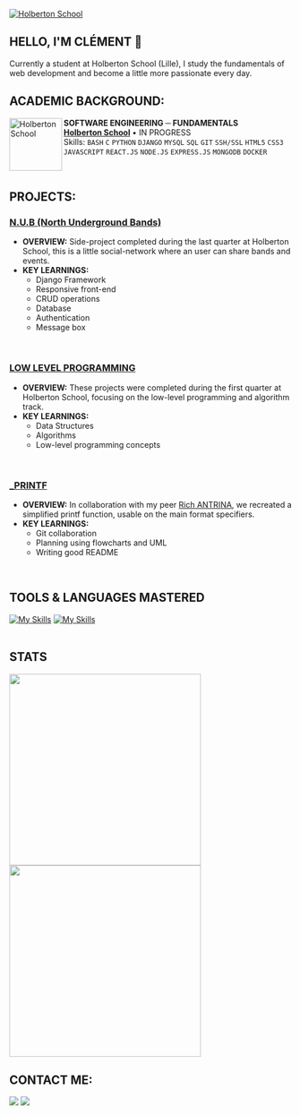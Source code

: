 [<img align="center" alt="Holberton School" src="https://i.postimg.cc/7hVjYdZX/Capture-d-cran-2024-07-29-101320.png"/>](https://www.linkedin.com/in/cl%C3%A9ment-defer-21a2262a7/)

## HELLO, I'M CLÉMENT 👋 

Currently a student at Holberton School (Lille), I study the fundamentals of web development and become a little more passionate every day.
<br>

## ACADEMIC BACKGROUND:
[<img align="left" height="94px" width="94px" alt="Holberton School" src="https://blog.holbertonschool.com/wp-content/uploads/2019/04/instagram_feed180.jpg"/>](https://www.holbertonschool.fr/)
**SOFTWARE ENGINEERING ─ FUNDAMENTALS** \
[**Holberton School**](https://www.holbertonschool.fr/) • IN PROGRESS \
Skills: `BASH` `C` `PYTHON` `DJANGO` `MYSQL` `SQL` `GIT` `SSH/SSL` `HTML5` `CSS3` `JAVASCRIPT` `REACT.JS` `NODE.JS` `EXPRESS.JS` `MONGODB` `DOCKER`

<br clear="left"/>

## PROJECTS:

### [N.U.B (North Underground Bands)](https://github.com/CLMNTDFR/N.U.B)

- **OVERVIEW:** 
Side-project completed during the last quarter at Holberton School, this is a little social-network where an user can share bands and events. 
- **KEY LEARNINGS:** 
  - Django Framework
  - Responsive front-end
  - CRUD operations
  - Database
  - Authentication
  - Message box
<br>

### [LOW LEVEL PROGRAMMING](https://github.com/CLMNTDFR/holbertonschool-low_level_programming)

- **OVERVIEW:** 
These projects were completed during the first quarter at Holberton School, focusing on the low-level programming and algorithm track. 
- **KEY LEARNINGS:** 
  - Data Structures
  - Algorithms
  - Low-level programming concepts
<br>

 ### [_PRINTF](https://github.com/CLMNTDFR/holbertonschool-printf)

- **OVERVIEW:** 
In collaboration with my peer [Rich ANTRINA](https://github.com/antrinarich), we recreated a simplified printf function, usable on the main format specifiers.
- **KEY LEARNINGS:** 
  - Git collaboration
  - Planning using flowcharts and UML
  - Writing good README
<br>

## TOOLS & LANGUAGES MASTERED
[![My Skills](https://skillicons.dev/icons?i=bash,c,html,css,git,github,photoshop,pr,ai)](https://skillicons.dev) [![My Skills](https://skillicons.dev/icons?i=python,js,nodejs,docker,linux,ubuntu)](https://skillicons.dev)
<br>
<br>

## STATS
  <img width="342" src="https://github-readme-stats.vercel.app/api?username=CLMNTDFR&show_icons=true&theme=prussian&rank_icon=github">
  <img width="342" src="https://github-readme-stats.vercel.app/api/top-langs/?username=CLMNTDFR&size_weight=0.5&count_weight=0.5&layout=compact&theme=prussian">
  <br>

## CONTACT ME:
<div>
<a href = "mailto: deferclement59@gmail.com"><img loading="lazy" src="https://img.shields.io/badge/Gmail-D14836?style=for-the-badge&logo=gmail&logoColor=white" target="_blank"></a>
<a href="https://www.linkedin.com/in/clément-defer-21a2262a7/" target="_blank"><img loading="lazy" src="https://img.shields.io/badge/-LinkedIn-%230077B5?style=for-the-badge&logo=linkedin&logoColor=white" target="_blank"></a>   
</div>

<br>

